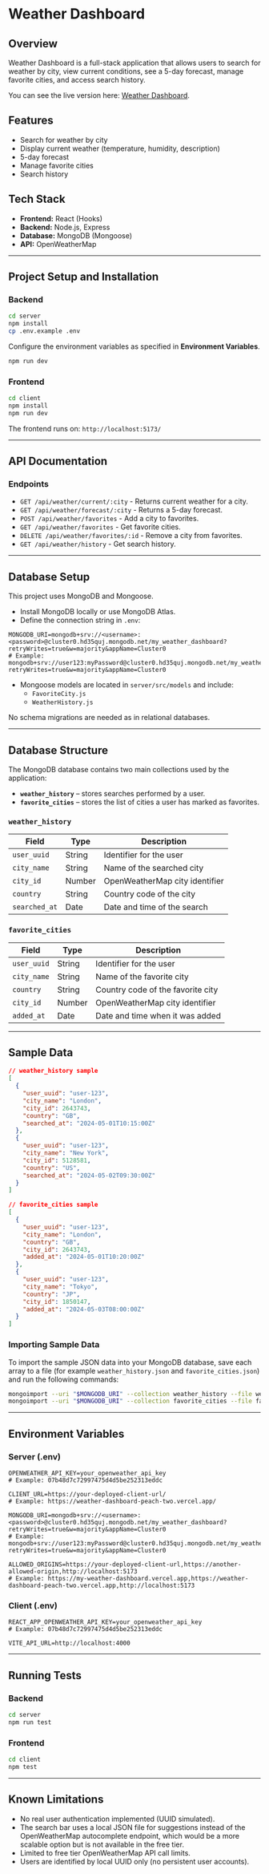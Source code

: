 # Weather Dashboard

## Overview

Weather Dashboard is a full-stack application that allows users to search for weather by city, view current conditions, see a 5-day forecast, manage favorite cities, and access search history.

You can see the live version here: [Weather Dashboard](https://weather-dashboard-peach-two.vercel.app/).

## Features

- Search for weather by city
- Display current weather (temperature, humidity, description)
- 5-day forecast
- Manage favorite cities
- Search history

## Tech Stack

- **Frontend:** React (Hooks)
- **Backend:** Node.js, Express
- **Database:** MongoDB (Mongoose)
- **API:** OpenWeatherMap

---

## Project Setup and Installation

### Backend

```bash
cd server
npm install
cp .env.example .env
```

Configure the environment variables as specified in **Environment Variables**.

```bash
npm run dev
```

### Frontend

```bash
cd client
npm install
npm run dev
```

The frontend runs on: `http://localhost:5173/`

---

## API Documentation

### Endpoints

- `GET /api/weather/current/:city` - Returns current weather for a city.
- `GET /api/weather/forecast/:city` - Returns a 5-day forecast.
- `POST /api/weather/favorites` - Add a city to favorites.
- `GET /api/weather/favorites` - Get favorite cities.
- `DELETE /api/weather/favorites/:id` - Remove a city from favorites.
- `GET /api/weather/history` - Get search history.

---

## Database Setup

This project uses MongoDB and Mongoose.

- Install MongoDB locally or use MongoDB Atlas.
- Define the connection string in `.env`:

```
MONGODB_URI=mongodb+srv://<username>:<password>@cluster0.hd35quj.mongodb.net/my_weather_dashboard?retryWrites=true&w=majority&appName=Cluster0
# Example: mongodb+srv://user123:myPassword@cluster0.hd35quj.mongodb.net/my_weather_dashboard?retryWrites=true&w=majority&appName=Cluster0
```

- Mongoose models are located in `server/src/models` and include:
  - `FavoriteCity.js`
  - `WeatherHistory.js`

No schema migrations are needed as in relational databases.

---

## Database Structure

The MongoDB database contains two main collections used by the application:

- **`weather_history`** – stores searches performed by a user.
- **`favorite_cities`** – stores the list of cities a user has marked as favorites.

### `weather_history`

| Field       | Type   | Description                     |
|-------------|--------|---------------------------------|
| `user_uuid` | String | Identifier for the user         |
| `city_name` | String | Name of the searched city       |
| `city_id`   | Number | OpenWeatherMap city identifier  |
| `country`   | String | Country code of the city        |
| `searched_at` | Date | Date and time of the search     |

### `favorite_cities`

| Field       | Type   | Description                          |
|-------------|--------|--------------------------------------|
| `user_uuid` | String | Identifier for the user              |
| `city_name` | String | Name of the favorite city            |
| `country`   | String | Country code of the favorite city    |
| `city_id`   | Number | OpenWeatherMap city identifier       |
| `added_at`  | Date   | Date and time when it was added      |

---

## Sample Data

```json
// weather_history sample
[
  {
    "user_uuid": "user-123",
    "city_name": "London",
    "city_id": 2643743,
    "country": "GB",
    "searched_at": "2024-05-01T10:15:00Z"
  },
  {
    "user_uuid": "user-123",
    "city_name": "New York",
    "city_id": 5128581,
    "country": "US",
    "searched_at": "2024-05-02T09:30:00Z"
  }
]

// favorite_cities sample
[
  {
    "user_uuid": "user-123",
    "city_name": "London",
    "country": "GB",
    "city_id": 2643743,
    "added_at": "2024-05-01T10:20:00Z"
  },
  {
    "user_uuid": "user-123",
    "city_name": "Tokyo",
    "country": "JP",
    "city_id": 1850147,
    "added_at": "2024-05-03T08:00:00Z"
  }
]
```

### Importing Sample Data

To import the sample JSON data into your MongoDB database, save each array to a
file (for example `weather_history.json` and `favorite_cities.json`) and run the
following commands:

```bash
mongoimport --uri "$MONGODB_URI" --collection weather_history --file weather_history.json --jsonArray
mongoimport --uri "$MONGODB_URI" --collection favorite_cities --file favorite_cities.json --jsonArray
```


---

## Environment Variables

### Server (.env)

```
OPENWEATHER_API_KEY=your_openweather_api_key
# Example: 07b48d7c72997475d4d5be252313eddc

CLIENT_URL=https://your-deployed-client-url/
# Example: https://weather-dashboard-peach-two.vercel.app/

MONGODB_URI=mongodb+srv://<username>:<password>@cluster0.hd35quj.mongodb.net/my_weather_dashboard?retryWrites=true&w=majority&appName=Cluster0
# Example: mongodb+srv://user123:myPassword@cluster0.hd35quj.mongodb.net/my_weather_dashboard?retryWrites=true&w=majority&appName=Cluster0

ALLOWED_ORIGINS=https://your-deployed-client-url,https://another-allowed-origin,http://localhost:5173
# Example: https://my-weather-dashboard.vercel.app,https://weather-dashboard-peach-two.vercel.app,http://localhost:5173
```

### Client (.env)

```
REACT_APP_OPENWEATHER_API_KEY=your_openweather_api_key
# Example: 07b48d7c72997475d4d5be252313eddc

VITE_API_URL=http://localhost:4000
```

---

## Running Tests

### Backend

```bash
cd server
npm run test
```

### Frontend

```bash
cd client
npm test
```

---

## Known Limitations

- No real user authentication implemented (UUID simulated).
- The search bar uses a local JSON file for suggestions instead of the OpenWeatherMap autocomplete endpoint, which would be a more scalable option but is not available in the free tier.
- Limited to free tier OpenWeatherMap API call limits.
- Users are identified by local UUID only (no persistent user accounts).
